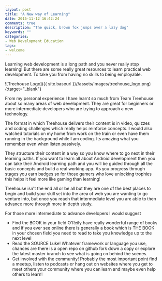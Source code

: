 ```yaml
---
layout: post
title: "A New way of Learning"
date: 2015-11-12 16:42:24
comments: true
description: "The quick, brown fox jumps over a lazy dog"
keywords: ""
categories:
- Web Development Education
tags:
- welcome
---
```


Learning web development is a long path and you never really stop learning! But there are some really great resources to learn practical web development. To take you from having no skills to being employable.

![Treehouse Logo]({{ site.baseurl }}//assets/images/treehouse_logo.png){:target="_blank"}

From my personal experience I have learnt so much from Team Treehouse about so many areas of web development. They are great for beginners or more intermediate developers who are trying to approach a new technology.

The format in which Treehouse delivers their content is in video, quizzes and coding challenges which really helps reinforce concepts. I would also watched tutorials on my home from work on the train or even have them running in the background while I am coding. Its amazing what you remember even when listen passively.

They structure their content in a way so you know where to go next in their learning paths. If you want to learn all about Android development then you can take their Android learning path and you will be guided through all the basic concepts and build a real working app. As you progress through stages you earn badges so for those gamers who love unlocking trophies this helps it feel more like gaming than learning!

Treehouse isn't the end all or be all but they are one of the best places to begin and build your skill set into the area of web you are wanting to go venture into, but once you reach that intermediate level you are able to then advance more through more in depth study.

For those more intermediate to advance developers I would suggest

- Find the BOOK in your field O'Reily have really wonderful range of books and if you ever see online there is generally a book which is THE BOOK in your chosen field you need to read to take you knowledge up to the next level
- Read the SOURCE Luke! Whatever framework or language you use, chances are there is a open repo on github fork down a copy or explore the latest master branch to see what is going on behind the scenes.
- Get involved with the community! Probably the most important point find a meetup, listen to podcasts or hang out on websites where you get to meet others your community where you can learn and maybe even help others to learn!
